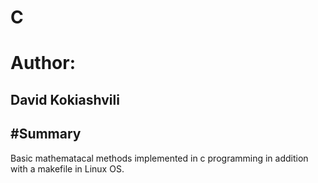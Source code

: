 # C

# Author:
David Kokiashvili 
---------

#Summary
---------
Basic mathematacal methods implemented in c programming in addition with a makefile in Linux OS.
